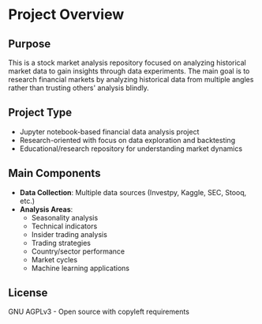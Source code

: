 # Project Overview

## Purpose
This is a stock market analysis repository focused on analyzing historical market data to gain insights through data experiments. The main goal is to research financial markets by analyzing historical data from multiple angles rather than trusting others' analysis blindly.

## Project Type
- Jupyter notebook-based financial data analysis project
- Research-oriented with focus on data exploration and backtesting
- Educational/research repository for understanding market dynamics

## Main Components
- **Data Collection**: Multiple data sources (Investpy, Kaggle, SEC, Stooq, etc.)
- **Analysis Areas**: 
  - Seasonality analysis
  - Technical indicators
  - Insider trading analysis
  - Trading strategies
  - Country/sector performance
  - Market cycles
  - Machine learning applications

## License
GNU AGPLv3 - Open source with copyleft requirements